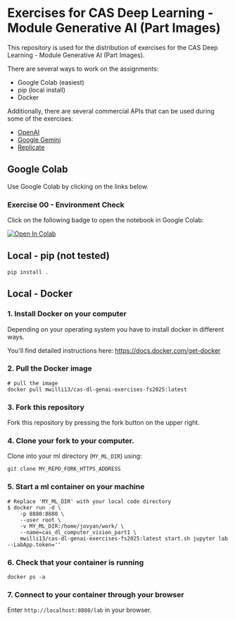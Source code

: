 # Exercises for CAS Deep Learning - Module Generative AI (Part Images)

This repository is used for the distribution of exercises for the CAS Deep Learning - Module Generative AI  (Part Images).


There are several ways to work on the assignments:

- Google Colab (easiest)
- pip  (local install)
- Docker

Additionally, there are several commercial APIs that can be used during some of the exercises:
- [OpenAI](https://openai.com/api/)
- [Google Gemini](https://ai.google.dev/)
- [Replicate](https://replicate.com/)

## Google Colab

Use Google Colab by clicking on the links below.


### Exercise 00 - Environment Check

Click on the following badge to open the notebook in Google Colab:

[![Open In Colab](https://colab.research.google.com/assets/colab-badge.svg)](https://colab.research.google.com/github/marco-willi/cas-dl-genai-exercises-fs2025/blob/main/notebooks/00_env_check/env_check.ipynb)



## Local - pip (not tested)

```
pip install .
```

## Local - Docker

### 1. Install Docker on your computer

Depending on your operating system you have to install docker in different ways.  

You'll find detailed instructions here: https://docs.docker.com/get-docker


### 2. Pull the Docker image

```
# pull the image
docker pull mwilli13/cas-dl-genai-exercises-fs2025:latest
```

### 3. Fork this repository

Fork this repository by pressing the fork button on the upper right.

### 4. Clone your fork to your computer. 

Clone into your ml directory (`MY_ML_DIR`) using:

```
git clone MY_REPO_FORK_HTTPS_ADDRESS
```

### 5. Start a ml container on your machine

```
# Replace 'MY_ML_DIR' with your local code directory
$ docker run -d \
    -p 8880:8880 \
    --user root \
    -v MY_ML_DIR:/home/jovyan/work/ \
    --name=cas_dl_computer_vision_part1 \
    mwilli13/cas-dl-genai-exercises-fs2025:latest start.sh jupyter lab --LabApp.token=''
```

### 6. Check that your container is running

```
docker ps -a
```

### 7. Connect to your container through your browser

Enter `http://localhost:8880/lab` in your browser.

